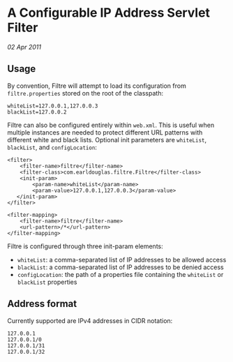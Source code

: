 # A Configurable IP Address Servlet Filter

_02 Apr 2011_


## Usage

By convention, Filtre will attempt to load its configuration from `filtre.properties` stored on the root of the classpath:

    whiteList=127.0.0.1,127.0.0.3
    blackList=127.0.0.2

Filtre can also be configured entirely within `web.xml`. This is useful when multiple instances are needed to protect different URL patterns with different white and black lists. Optional init parameters are `whiteList`, `blackList`, and `configLocation`:

    <filter>
        <filter-name>filtre</filter-name>
        <filter-class>com.earldouglas.filtre.Filtre</filter-class>
        <init-param>
            <param-name>whiteList</param-name>
            <param-value>127.0.0.1,127.0.0.3</param-value>
       </init-param>
    </filter>
    
    <filter-mapping>
        <filter-name>filtre</filter-name>
        <url-pattern>/*</url-pattern>
    </filter-mapping>

Filtre is configured through three init-param elements:

* `whiteList`: a comma-separated list of IP addresses to be allowed access
* `blackList`: a comma-separated list of IP addresses to be denied access
* `configLocation`: the path of a properties file containing the `whiteList` or `blackList` properties

## Address format

Currently supported are IPv4 addresses in CIDR notation:

    127.0.0.1
    127.0.0.1/0
    127.0.0.1/31
    127.0.0.1/32
